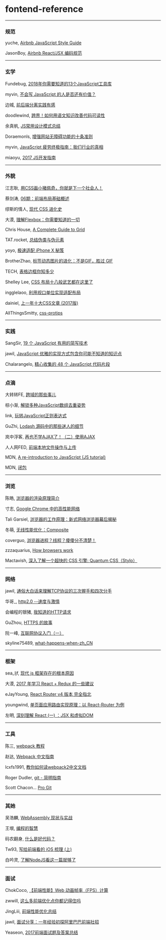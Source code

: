 # fontend-reference

---
### 规范

yuche, [Airbnb JavaScript Style Guide](https://github.com/yuche/javascript/blob/master/README.md)

JasonBoy, [Airbnb React/JSX 编码规范](https://github.com/JasonBoy/javascript/blob/master/react/README.md)

---
### 玄学

Fundebug, [2018年你需要知道的13个JavaScript工具库](https://blog.fundebug.com/2018/07/02/11-js-utility-you-should-know-in-2018/)

myvin, [不会写 JavaScript 的人是否还有价值？](https://www.zcfy.cc/article/is-there-any-value-in-people-who-cannot-write-javascript-4267.html?t=new)

边城, [前后端分离实践有感](https://my.oschina.net/jamesfancy/blog/1604237)

doodlewind, [跨界！如何用语文知识改善代码可读性](https://juejin.im/post/5a1fcd8f518825592c07e326)

余真帆, [JS常用设计模式总结](https://fanerge.github.io/2017/11/12/%E8%AE%BE%E8%AE%A1%E6%A8%A1%E5%BC%8F%E6%80%BB%E7%BB%93/)

Doraemonls, [增强网站无障碍功能的十条准则](http://zcfy.cc/article/10-guidelines-to-improve-your-web-accessibility-aerolab-4222.html?t=new)

myvin, [JavaScript 疲劳终极指南：我们行业的真相](http://www.zcfy.cc/article/the-ultimate-guide-to-javascript-fatigue-realities-of-our-industry-3914.html)

miaoyu, [2017 JS开发指南](http://www.zcfy.cc/article/a-map-to-modern-javascript-development-2017-hacker-noon-3696.html)

---
### 外貌

江志耿, [用CSS画小猪佩奇，你就是下一个社会人！](https://cloud.tencent.com/developer/article/1128472?fromSource=waitui)

蔡剑涛, [06期：前端布局基础概述](https://mp.weixin.qq.com/s/-LcNZWFFty2lWuND6uuNNA)

缪斯的情人, [现代 CSS 进化史](https://segmentfault.com/a/1190000013191860)

大漠, [理解Flexbox：你需要知道的一切](https://www.w3cplus.com/css3/understanding-flexbox-everything-you-need-to-know.html)

Chris House, [A Complete Guide to Grid](https://css-tricks.com/snippets/css/complete-guide-grid/#prop-grid-column-row)

TAT.rocket, [总结伪类与伪元素](http://www.alloyteam.com/2016/05/summary-of-pseudo-classes-and-pseudo-elements/)

yoyo, [极速适配 iPhone X 秘笈](https://isux.tencent.com/articles/isux-h5-in-iphone.html)

BrotherZhao, [<img>标签动态图片的进化：不是GIF，胜过 GIF](https://mp.weixin.qq.com/s/lbzK1tsRvLmRKYo7PPgrFQ)

TECH, [表格边框你知多少](https://isux.tencent.com/articles/isux-table-border.html)

Shelley Lee, [CSS 布局十八般武艺都在这里了](https://zhuanlan.zhihu.com/p/25565751)

ingglelaoo, [利用视口单位实现适配布局](https://aotu.io/notes/2017/04/28/2017-4-28-CSS-viewport-units/)

dainiel, [上一年十大CSS文章 (2017版)](http://www.zcfy.cc/article/css-top-10-articles-for-the-past-year-v-2017-mybridge-for-professionals-2391.html)

AllThingsSmitty, [css-protips](https://github.com/AllThingsSmitty/css-protips/blob/master/translations/zh-CN/README.md)

---
### 实践

SangSir, [19 个 JavaScript 有用的简写技术](https://segmentfault.com/a/1190000012673854)

jawil, [JavaScript 优雅的实现方式包含你可能不知道的知识点](https://github.com/jawil/blog/issues/30)

Chalarangelo, [精心收集的 48 个 JavaScript 代码片段](http://mp.weixin.qq.com/s/XpTdSYuECq3lV8BOCcJqFA)

---
### 点滴

大转转FE, [跨域的那些事儿](https://zhuanlan.zhihu.com/p/28562290)

棕小渐, [解锁多种JavaScript数组去重姿势](https://juejin.im/post/5b0284ac51882542ad774c45)

link, [玩转JavaScript正则表达式](http://imweb.io/topic/56e804ef1a5f05dc50643106)

GuZhi, [Lodash 源码中的那些迷人的细节](https://qianduan.group/posts/5a58d2050cf6b624d2239c44)

岚中浮客, [再也不学AJAX了！（二）使用AJAX](https://segmentfault.com/a/1190000012237477)

人人网FED, [前端本地文件操作与上传](https://juejin.im/post/5a193b4bf265da43052e528a)

MDN, [A re-introduction to JavaScript (JS tutorial)](https://developer.mozilla.org/en-US/docs/Web/JavaScript/A_re-introduction_to_JavaScript)

MDN, [闭包](https://developer.mozilla.org/zh-CN/docs/Web/JavaScript/Closures)

---
### 浏览

陈皓, [浏览器的渲染原理简介](https://coolshell.cn/articles/9666.html)

寸志, [Google Chrome 中的高性能网络](https://qianduan.group/posts/5a0af34941a4410ebdd6df2f)

Tali Garsiel, [浏览器的工作原理：新式网络浏览器幕后揭秘](https://www.html5rocks.com/zh/tutorials/internals/howbrowserswork/)

冬萌, [无线性能优化：Composite](http://taobaofed.org/blog/2016/04/25/performance-composite/?from=singlemessage)

coverguo, [浏览器进程？线程？傻傻分不清楚！](http://imweb.io/topic/58e3bfa845e5c13468f567d5)

zzzaquarius, [How browsers work](http://blog.csdn.net/zzzaquarius/article/details/6532299)

Mactavish, [深入了解一个超快的 CSS 引擎: Quantum CSS（Stylo）](http://www.zcfy.cc/article/inside-a-super-fast-css-engine-quantum-css-aka-stylo-x2605-mozilla-hacks-8211-the-web-developer-blog-4041.html?t=new)

---
### 网络

jawil, [通俗大白话来理解TCP协议的三次握手和四次分手](https://github.com/jawil/blog/issues/14)

华哥_, [http2.0 --速度与激情](https://my.oschina.net/u/861562/blog/1823472?origin=wechat)

会编程的银猪, [我知道的HTTP请求](https://fed.renren.com/2018/02/03/http-request/)

GuZhou, [HTTPS 的故事](https://qianduan.group/posts/5a6560b00cf6b624d2239c6f)

阮一峰, [互联网协议入门（一）](http://www.ruanyifeng.com/blog/2012/05/internet_protocol_suite_part_i.html)

skyline75489, [what-happens-when-zh_CN](https://github.com/skyline75489/what-happens-when-zh_CN/blob/master/README.rst)

---
### 框架

sea_ljf, [现代 js 框架存在的根本原因](https://zcfy.cc/article/the-deepest-reason-why-modern-javascript-frameworks-exist)

大漠, [2017 年学习 React + Redux 的一些建议](https://www.w3cplus.com/react/tips-to-learn-react-redux.html)

eJayYoung, [React Router v4 版本 完全指北](http://zcfy.cc/article/react-router-v4-the-complete-guide-mdash-sitepoint-4448.html?t=new)

youngwind, [单页面应用路由实现原理：以 React-Router 为例](https://github.com/youngwind/blog/issues/109)

左明, [深刻理解 React (一) ：JSX 和虚拟DOM](https://www.qcloud.com/community/article/164816001481011867)

---
### 工具

陈三, [webpack 教程](https://blog.zfanw.com/webpack-tutorial/)

赵达, [Webpack 中文指南](http://zhaoda.net/webpack-handbook/index.html)

lcxfs1991, [教你如何读webpack2中文文档](https://github.com/lcxfs1991/blog/issues/17)

Roger Dudler, [git - 简明指南](https://rogerdudler.github.io/git-guide/index.zh.html)

Scott Chacon... [Pro Git](https://git-scm.com/book/zh/v2)

---
### 其她

吴浩麟, [WebAssembly 现状与实战](https://www.ibm.com/developerworks/cn/web/wa-lo-webassembly-status-and-reality/index.html)

王垠, [编程的智慧](http://www.yinwang.org/blog-cn/2015/11/21/programming-philosophy)

码农翻身, [什么是好代码？](https://mp.weixin.qq.com/s/uHcZA_0wvGrRQ3crS90vdw)

Tw93, [写给前端看的 iOS 梳理 (上)](http://tw93.com/2018-02-07/ios-1.html)

白吟灵, [了解NodeJS看这一篇就够了](https://segmentfault.com/a/1190000013241874)

---
### 面试

ChokCoco, [【前端性能】Web 动画帧率（FPS）计算](http://www.cnblogs.com/coco1s/p/8029582.html)

zwwill, [这么多前端优化点你都记得住吗](https://github.com/zwwill/blog/issues/1)

JingLiii, [前端性能优化总结](http://www.cnblogs.com/zhangrunhao/p/7682557.html)

jawil, [面试分享：一年经验初探阿里巴巴前端社招](https://github.com/jawil/blog/issues/22)

Yeaseon, [2017前端面试题及答案总结](https://yeaseonzhang.github.io/2017/09/17/2017前端面试题及答案总结/#more)